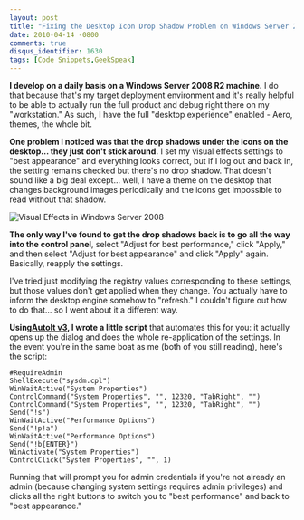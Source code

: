 ```yaml
---
layout: post
title: "Fixing the Desktop Icon Drop Shadow Problem on Windows Server 2008"
date: 2010-04-14 -0800
comments: true
disqus_identifier: 1630
tags: [Code Snippets,GeekSpeak]
---
```

**I develop on a daily basis on a Windows Server 2008 R2 machine.** I do
that because that's my target deployment environment and it's really
helpful to be able to actually run the full product and debug right
there on my "workstation." As such, I have the full "desktop experience"
enabled - Aero, themes, the whole bit.

**One problem I noticed was that the drop shadows under the icons on the
desktop... they just don't stick around.** I set my visual effects
settings to "best appearance" and everything looks correct, but if I log
out and back in, the setting remains checked but there's no drop shadow.
That doesn't sound like a big deal except... well, I have a theme on the
desktop that changes background images periodically and the icons get
impossible to read without that shadow.

![Visual Effects in Windows Server
2008](https://hyqi8g.bl3301.livefilestore.com/y2pATitCAKBmF7T3gj3cZ4fqQHjbmPq2XrcrXuLT4j4OHZYuZMXRCbGTPEMR_2UK628ViPzPN6laep-iwzp8xJsZxEFAlMjpay_ynJRFn3E5I4/20100414visualeffects.png?psid=1 "Visual Effects in Windows Server 2008")

**The only way I've found to get the drop shadows back is to go all the
way into the control panel**, select "Adjust for best performance,"
click "Apply," and then select "Adjust for best appearance" and click
"Apply" again. Basically, reapply the settings.

I've tried just modifying the registry values corresponding to these
settings, but those values don't get applied when they change. You
actually have to inform the desktop engine somehow to "refresh." I
couldn't figure out how to do that... so I went about it a different
way.

**Using**[**AutoIt v3**](http://www.autoitscript.com)**, I wrote a
little script** that automates this for you: it actually opens up the
dialog and does the whole re-application of the settings. In the event
you're in the same boat as me (both of you still reading), here's the
script:

    #RequireAdmin
    ShellExecute("sysdm.cpl")
    WinWaitActive("System Properties")
    ControlCommand("System Properties", "", 12320, "TabRight", "")
    ControlCommand("System Properties", "", 12320, "TabRight", "")
    Send("!s")
    WinWaitActive("Performance Options")
    Send("!p!a")
    WinWaitActive("Performance Options")
    Send("!b{ENTER}")
    WinActivate("System Properties")
    ControlClick("System Properties", "", 1)

Running that will prompt you for admin credentials if you're not already
an admin (because changing system settings requires admin privileges)
and clicks all the right buttons to switch you to "best performance" and
back to "best appearance."

